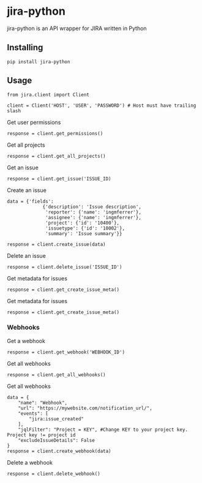 # jira-python

jira-python is an API wrapper for JIRA written in Python

## Installing
```
pip install jira-python
```

## Usage
```
from jira.client import Client

client = Client('HOST', 'USER', 'PASSWORD') # Host must have trailing slash
```

Get user permissions
```
response = client.get_permissions()
```

Get all projects
```
response = client.get_all_projects()
```

Get an issue
```
response = client.get_issue('ISSUE_ID)
```

Create an issue
```
data = {'fields':
             {'description': 'Issue description',
              'reporter': {'name': 'ingmferrer'},
              'assignee': {'name': 'ingmferrer'},
              'project': {'id': '10400'},
              'issuetype': {'id': '10002'},
              'summary': 'Issue summary'}}

response = client.create_issue(data)
```

Delete an issue
```
response = client.delete_issue('ISSUE_ID')
```

Get metadata for issues
```
response = client.get_create_issue_meta()
```

Get metadata for issues
```
response = client.get_create_issue_meta()
```


### Webhooks
Get a webhook
```
response = client.get_webhook('WEBHOOK_ID')
```

Get all webhooks
```
response = client.get_all_webhooks()
```

Get all webhooks
```
data = {
    "name": "Webhook",
    "url": "https://mywebsite.com/notification_url/",
    "events": [
        "jira:issue_created"
    ],
    "jqlFilter": "Project = KEY", #Change KEY to your project key. Project key != project id
    "excludeIssueDetails": False
}
response = client.create_webhook(data)
```

Delete a webhook
```
response = client.delete_webhook()
```
